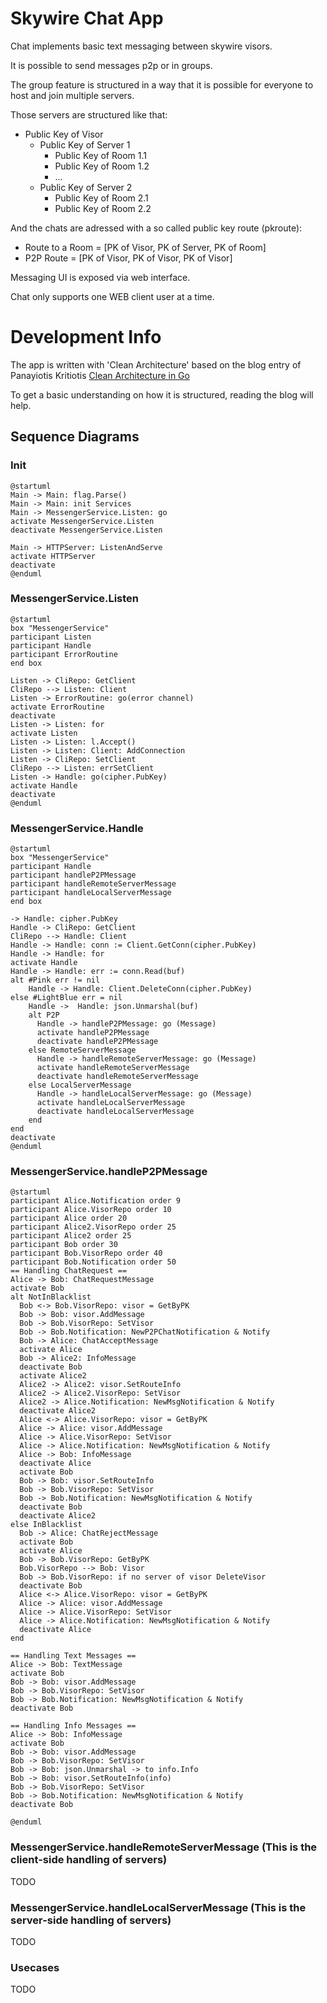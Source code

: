 # Skywire Chat App

Chat implements basic text messaging between skywire visors.

It is possible to send messages p2p or in groups.

The group feature is structured in a way that it is possible for everyone to host and join multiple servers.

Those servers are structured like that:

  - Public Key of Visor
    - Public Key of Server 1
      - Public Key of Room 1.1
      - Public Key of Room 1.2
      - ...
    - Public Key of Server 2
      - Public Key of Room 2.1
      - Public Key of Room 2.2

And the chats are adressed with a so called public key route (pkroute):
  - Route to a Room = [PK of Visor, PK of Server, PK of Room]
  - P2P Route       = [PK of Visor, PK of Visor, PK of Visor]


Messaging UI is exposed via web interface.

Chat only supports one WEB client user at a time.


# Development Info
The app is written with 'Clean Architecture' based on the blog entry of Panayiotis Kritiotis [Clean Architecture in Go](https://pkritiotis.io/clean-architecture-in-golang/)

To get a basic understanding on how it is structured, reading the blog will help.

## Sequence Diagrams
### Init
```plantuml
@startuml
Main -> Main: flag.Parse()
Main -> Main: init Services
Main -> MessengerService.Listen: go
activate MessengerService.Listen
deactivate MessengerService.Listen

Main -> HTTPServer: ListenAndServe
activate HTTPServer
deactivate
@enduml
```

### MessengerService.Listen
```plantuml
@startuml
box "MessengerService"
participant Listen
participant Handle
participant ErrorRoutine
end box

Listen -> CliRepo: GetClient
CliRepo --> Listen: Client
Listen -> ErrorRoutine: go(error channel)
activate ErrorRoutine
deactivate
Listen -> Listen: for
activate Listen
Listen -> Listen: l.Accept()
Listen -> Listen: Client: AddConnection
Listen -> CliRepo: SetClient
CliRepo --> Listen: errSetClient
Listen -> Handle: go(cipher.PubKey)
activate Handle
deactivate
@enduml
```

### MessengerService.Handle
```plantuml
@startuml
box "MessengerService"
participant Handle
participant handleP2PMessage
participant handleRemoteServerMessage
participant handleLocalServerMessage
end box

-> Handle: cipher.PubKey
Handle -> CliRepo: GetClient
CliRepo --> Handle: Client
Handle -> Handle: conn := Client.GetConn(cipher.PubKey)
Handle -> Handle: for
activate Handle
Handle -> Handle: err := conn.Read(buf)
alt #Pink err != nil
    Handle -> Handle: Client.DeleteConn(cipher.PubKey)
else #LightBlue err = nil
    Handle ->  Handle: json.Unmarshal(buf)
    alt P2P
      Handle -> handleP2PMessage: go (Message)
      activate handleP2PMessage
      deactivate handleP2PMessage
    else RemoteServerMessage
      Handle -> handleRemoteServerMessage: go (Message)
      activate handleRemoteServerMessage
      deactivate handleRemoteServerMessage
    else LocalServerMessage
      Handle -> handleLocalServerMessage: go (Message)
      activate handleLocalServerMessage
      deactivate handleLocalServerMessage
    end
end
deactivate
@enduml
```
### MessengerService.handleP2PMessage
```plantuml
@startuml
participant Alice.Notification order 9
participant Alice.VisorRepo order 10
participant Alice order 20
participant Alice2.VisorRepo order 25
participant Alice2 order 25
participant Bob order 30
participant Bob.VisorRepo order 40
participant Bob.Notification order 50
== Handling ChatRequest ==
Alice -> Bob: ChatRequestMessage
activate Bob
alt NotInBlacklist
  Bob <-> Bob.VisorRepo: visor = GetByPK
  Bob -> Bob: visor.AddMessage
  Bob -> Bob.VisorRepo: SetVisor
  Bob -> Bob.Notification: NewP2PChatNotification & Notify
  Bob -> Alice: ChatAcceptMessage
  activate Alice
  Bob -> Alice2: InfoMessage
  deactivate Bob
  activate Alice2
  Alice2 -> Alice2: visor.SetRouteInfo
  Alice2 -> Alice2.VisorRepo: SetVisor
  Alice2 -> Alice.Notification: NewMsgNotification & Notify
  deactivate Alice2
  Alice <-> Alice.VisorRepo: visor = GetByPK
  Alice -> Alice: visor.AddMessage
  Alice -> Alice.VisorRepo: SetVisor
  Alice -> Alice.Notification: NewMsgNotification & Notify
  Alice -> Bob: InfoMessage
  deactivate Alice
  activate Bob
  Bob -> Bob: visor.SetRouteInfo
  Bob -> Bob.VisorRepo: SetVisor
  Bob -> Bob.Notification: NewMsgNotification & Notify
  deactivate Bob
  deactivate Alice2
else InBlacklist
  Bob -> Alice: ChatRejectMessage
  activate Bob
  activate Alice
  Bob -> Bob.VisorRepo: GetByPK
  Bob.VisorRepo --> Bob: Visor
  Bob -> Bob.VisorRepo: if no server of visor DeleteVisor
  deactivate Bob
  Alice <-> Alice.VisorRepo: visor = GetByPK
  Alice -> Alice: visor.AddMessage
  Alice -> Alice.VisorRepo: SetVisor
  Alice -> Alice.Notification: NewMsgNotification & Notify
  deactivate Alice
end

== Handling Text Messages ==
Alice -> Bob: TextMessage
activate Bob
Bob -> Bob: visor.AddMessage
Bob -> Bob.VisorRepo: SetVisor
Bob -> Bob.Notification: NewMsgNotification & Notify
deactivate Bob

== Handling Info Messages ==
Alice -> Bob: InfoMessage
activate Bob
Bob -> Bob: visor.AddMessage
Bob -> Bob.VisorRepo: SetVisor
Bob -> Bob: json.Unmarshal -> to info.Info
Bob -> Bob: visor.SetRouteInfo(info)
Bob -> Bob.VisorRepo: SetVisor
Bob -> Bob.Notification: NewMsgNotification & Notify
deactivate Bob

@enduml
```

### MessengerService.handleRemoteServerMessage (This is the client-side handling of servers)
TODO
### MessengerService.handleLocalServerMessage (This is the server-side handling of servers)
TODO

### Usecases
TODO
